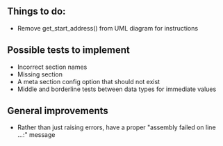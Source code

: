 ## Things to do:
* Remove get_start_address() from UML diagram for instructions

## Possible tests to implement
* Incorrect section names
* Missing section
* A meta section config option that should not exist
* Middle and borderline tests between data types for immediate values

## General improvements
* Rather than just raising errors, have a proper "assembly failed on line ...:" message